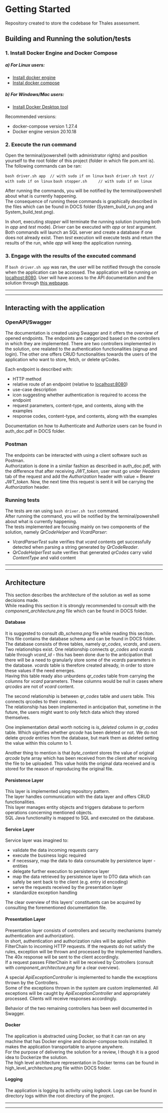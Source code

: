 # Getting Started

Repository created to store the codebase for Thales assessment.

## Building and Running the solution/tests

### 1. Install Docker Engine and Docker Compose

##### a) For Linux users:
* [Install docker engine](https://docs.docker.com/engine/install/ubuntu/#install-using-the-repository)
* [Instal docker compose](https://docs.docker.com/compose/install/linux/#install-compose)

##### b) For Windows/Mac users:
* [Install Docker Desktop tool](https://docs.docker.com/desktop)

Recommended versions:
  - docker-compose version 1.27.4
  - Docker engine version 20.10.18

### 2. Execute the run command
Open the terminal/powershell (with administrator rights) and position yourself to the root folder of this project (folder in which file pom.xml is).
The following commands can be ran:
  
  ``bash driver.sh app	// with sudo if on linux``
  ``bash driver.sh test	// with sudo if on linux``
  ``bash stopper.sh		// with sudo if on linux``  

After running the commands, you will be notified by the terminal/powershell about what is currently happening.  
The consequence of running these commands is graphically described in the files which can be found in DOCS folder (System_build_run.png and System_build_test.png).
  
  In short, executing *stopper* will terminate the running solution (running both in *app* and *test* mode).
  *Driver* can be executed with *app* or *test* argument. Both commands will launch an SQL server and create a database if one does not already exist. Then *test* execution will execute tests and return the results of the run, while *app* will keep the application running.

### 3. Engage with the results of the executed command
If ``bash driver.sh app`` was ran, the user will be notified through the console when the application can be accessed.
  The application will be running on [localhost:8080](localhost:8080).
  User will have access to the API documentation and the solution through [this webpage](localhost:8080/swagger-ui/index.html).

----
----

## Interacting with the application
### OpenAPI/Swagger
  The documentation is created using Swagger and it offers the overview of opened endpoints.
  The endpoints are categorized based on the controllers in which they are implemented.
  There are two controllers implemented in the solution, one realated to the authentication functionalities (signup and login).
  The other one offers CRUD functionalities towards the users of the application who want to store, fetch, or delete qrCodes.

  Each endpoint is described with:
* HTTP method
* relative route of an endpoint (relative to [localhost:8080](localhost:8080))
* use-case description
* icon suggesting whether authentication is required to access the endpoint
* request parameters, content-type, and contents, along with the examples
* response codes, content-type, and contents, along with the examples

Documentation on how to Authenticate and Authorize users can be found in auth_doc.pdf in DOCS folder.
  
### Postman
  The endpoints can be interacted with using a client software such as Postman.  
  Authorization is done in a similar fashion as described in auth_doc.pdf, with the difference that after receiving *JWT_token*, user must go under *Headers* tab of the request and add the *Authorization* header with value = Bearer *JWT_token*. Now, the next time this request is sent it will be carrying the *Authorization* header.


### Running tests
  The tests are ran using ``bash driver.sh test`` command.  
  After running the command, you will be notified by the terminal/powershell about what is currently happening.  
  The tests implemented are focusing mainly on two components of the solution, namely *QrCodeHelper* and *VcardParser*:

* *VcardParserTest* suite verifies that *vcard* contents get successfully detected when parsing a string generated by *QrCodeReader*.
* *QrCodeHelperTest* suite verifies that generated *qrCodes* carry valid *ContentType* and valid content

----
----

## Architecture
This section describes the architecture of the solution as well as some decisions made.  
While reading this section it is strongly recommended to consult with the *component_architecture.png* file which can be found in DOCS folder.

#### Database
It is suggested to consult *db_schema.png* file while reading this seciton. This file contains the database schema and can be found in DOCS folder.  
The database consists of three tables, namely *qr_codes*, *vcards*, and *users*.  
Two relationships exist. One relationship connects *qr_codes* and *vcards* table through *vcard_id* - this has been done due to the anticipation that there will be a need to granularly store some of the *vcards* parameters in the database. *vcards* table is therefore created already, in order to store these values if the need emerges.  
Having this table ready also unburdens *qr_codes* table from carrying the columns for *vcard* parameters. These columns would be null in cases where *qrcodes* are not of *vcard* content.  

The second relationship is between *qr_codes* table and *users* table. This connects qrcodes to their creators.  
The relationship has been implemented in anticipation that, sometime in the future, the users might want to only fetch data which they stored themselves.  

One implementation detail worth noticing is *is_deleted* column in *qr_codes* table. Which signifies whether *qrcode* has been deleted or not. We do not delete *qrcode* entries from the database, but mark them as deleted setting the value within this column to 1.  

Another thing to mention is that *byte_content* stores the value of original *qrcode* byte array which has been received from the client after receiving the file to be uploaded. This value holds the original data received and is stored for the reason of reproducing the original file.

#### Persistence Layer
This layer is implemented using repository pattern.  
The layer handles communication with the data layer and offers CRUD functionalities.  
This layer manages entity objects and triggers database to perform operations concerning mentioned objects.  
SQL Java functionality is mapped to SQL and executed on the database.  

#### Service Layer
Service layer was imagined to:
* validate the data incoming requests carry
* execute the business logic required
* if necessary, map the data to data consumable by persistence layer - entities
* delegate further execution to persistence layer
* map the data retrieved by persistence layer to DTO data which can safely be sent back to the client (e.g. entry id encoding)
* serve the requests received by the presentation layer
* standardize exception handling  

The clear overview of this layers' constituents can be acquired by consulting the forementioned documentation file.

#### Presentation Layer
Presentation layer consists of controllers and security mechanisms (namely authentication and authorization).  
In short, authentication and authorization rules will be applied within FilterChain to incoming HTTP requests. If the requests do not satisfy the rules, exception will be thrown and processed by the implemented handlers. The 40x response will be sent to the client accordingly.  
If a request passes FilterChain it will be received by Controllers (consult with *component_architecture.png* for a clear overview).  

A special *ApiExceptionController* is implemented to handle the exceptions thrown by the Controllers.  
Some of the exceptions thrown in the system are custom implemented. All exceptions will be caught by *ApiExceptionController* and appropriately processed. Clients will receive responses accordingly.  

Behavior of the two remaining controllers has been well documented in Swagger.

#### Docker
The application is abstracted using Docker, so that it can ran on any machine that has Docker engine and docker-compose tools installed. It makes the application transportable to anyone anywhere.  
For the purpose of delivering the solution for a review, I though it is a good idea to Dockerize the solution.  
The high level architecture representation in Docker terms can be found in high_level_architecture.png file within DOCS folder.


#### Logging
The application is logging its activity using *logback*. Logs can be found in directory logs within the root directory of the project.

----
----